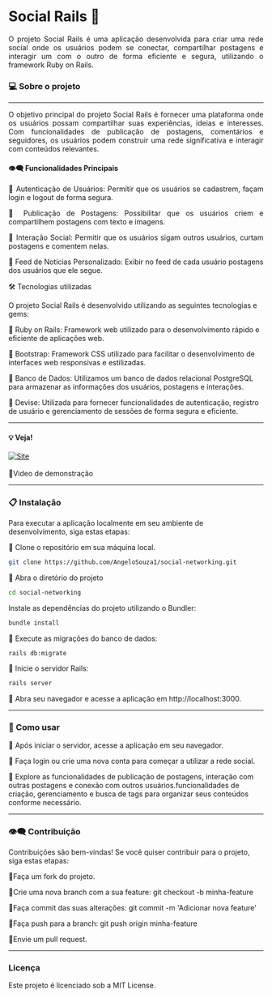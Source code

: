 # Social Rails 🌟

<div align="justify">
O projeto Social Rails é uma aplicação desenvolvida para criar uma rede social onde os usuários podem se conectar, compartilhar postagens e interagir um com o outro de forma eficiente e segura, utilizando o framework Ruby on Rails.

</div>

### 💻  Sobre o projeto
---

<div align="justify">
O objetivo principal do projeto Social Rails é fornecer uma plataforma onde os usuários possam compartilhar suas experiências, ideias e interesses. Com funcionalidades de publicação de postagens, comentários e seguidores, os usuários podem construir uma rede significativa e interagir com conteúdos relevantes.


#### 👁️‍🗨️ Funcionalidades Principais

🔹 Autenticação de Usuários: Permitir que os usuários se cadastrem, façam login e logout de forma segura.

🔹 Publicação de Postagens: Possibilitar que os usuários criem e compartilhem postagens com texto e imagens.

🔹 Interação Social: Permitir que os usuários sigam outros usuários, curtam postagens e comentem nelas.

🔹 Feed de Notícias Personalizado: Exibir no feed de cada usuário postagens dos usuários que ele segue.


</div>

🛠 Tecnologias utilizadas

O projeto Social Rails é desenvolvido utilizando as seguintes tecnologias e gems:

🔹 Ruby on Rails: Framework web utilizado para o desenvolvimento rápido e eficiente de aplicações web.

🔹 Bootstrap: Framework CSS utilizado para facilitar o desenvolvimento de interfaces web responsivas e estilizadas.

🔹 Banco de Dados: Utilizamos um banco de dados relacional PostgreSQL para armazenar as informações dos usuários, postagens e interações.

🔹 Devise: Utilizada para fornecer funcionalidades de autenticação, registro de usuário e gerenciamento de sessões de forma segura e eficiente.

---

#### 💡 Veja!


<a href="#">
    <img src="https://img.shields.io/badge/ACESSO AO%20PROJETO!-gray" alt="Site">
<br>
</a>


<br>
🔹Video de demonstração




---
 ### 📋 Instalação
 Para executar a aplicação localmente em seu ambiente de desenvolvimento, siga estas etapas:

 🔹 Clone o repositório em sua máquina local.

  ```bash
git clone https://github.com/AngeloSouza1/social-networking.git
```
 🔹 Abra o diretório do projeto

  ```bash
cd social-networking
```
 Instale as dependências do projeto utilizando o Bundler:

  ```bash
bundle install
```
 🔹 Execute as migrações do banco de dados:

  ```bash
rails db:migrate
```

 🔹 Inicie o servidor Rails:

  ```bash
rails server
```

 🔹 Abra seu navegador e acesse a aplicação em http://localhost:3000.


---
 ### 🚀 Como usar

🔹 Após iniciar o servidor, acesse a aplicação em seu navegador.

🔹 Faça login ou crie uma nova conta para começar a utilizar a rede social.

🔹 Explore as funcionalidades de publicação de postagens, interação com outras postagens e conexão com outros usuários.funcionalidades de criação, gerenciamento e busca de tags para organizar seus conteúdos conforme necessário.

<p>

  ---
  
### 👁️‍🗨️ Contribuição

Contribuições são bem-vindas! Se você quiser contribuir para o projeto, siga estas etapas:

🔹Faça um fork do projeto.

🔹Crie uma nova branch com a sua feature: git checkout -b minha-feature

🔹Faça commit das suas alterações: git commit -m 'Adicionar nova feature'

🔹Faça push para a branch: git push origin minha-feature

🔹Envie um pull request.

---
### Licença
Este projeto é licenciado sob a MIT License.
